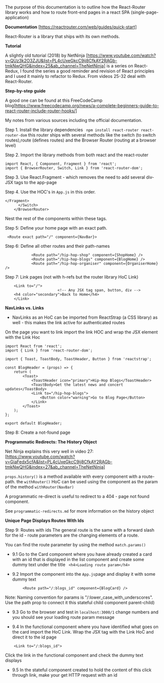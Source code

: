 The purpose of this documentation is to outline how the React-Router library works and how to route front-end pages in a react SPA (single-page-application)

__Documentation__ [https://reactrouter.com/web/guides/quick-start]

React-Router is a library that ships with its own methods.

__Tutorial__

A slightly old tutorial (2018) by NetNinja [https://www.youtube.com/watch?v=QUz3k2O3ZJU&list=PL4cUxeGkcC9ij8CfkAY2RAGb-tmkNwQHG&index=25&ab_channel=TheNetNinja] is a series on React-Redux, I found the series a good reminder and revision of React principles and I used it mainly to refactor to Redux. From videos 25-32 deal with React-Router.


__Step-by-step guide__ 

A good one can be found at this FreeCodeCamp blog[https://www.freecodecamp.org/news/a-complete-beginners-guide-to-react-router-include-router-hooks/]

My notes from various sources including the official documentation.

Step 1. Install the library dependencies
``` npm install react-router react-router-dom``` this router ships with several methods like the switch (to switch routes),route (defines routes) and the Browser Router (routing at a browser level)

Step 2. Import the library methods from both react and the react-router

```
import React, { Component, Fragment } from 'react';
import { BrowserRouter, Switch, Link } from 'react-router-dom';
```
Step 3.  Use React.Fragment - which removes the need to add several div-JSX tags to the app-page

Step 4. Use the HOC's in ```App.js``` in this order.

```
</Fragment>
      </Switch>
    </BrowserRouter>
```
Nest the rest of the components within these tags.

Step 5: Define your home page with an exact path.

```
 <Route exact path="/" component={NavBar}>
```

Step 6: Define all other routes and their path-names
```
            <Route path="/hip-hop-shop" component={ShopHome} />
            <Route path="/hip-hop-blogs" component={BlogHome} />
            <Route path="/hip-hop-organiser" component={OrganiserHome} />
```
Step 7: Link pages (not with h-refs but the router library HoC Link)

```
	<Link to="/">
						<!-- Any JSX tag span, button, div -->
	<h4 color="secondary">Back to Home</h4>
	</Link>

```

__NavLinks vs. Links__

- NavLinks as an HoC can be imported from ReactStrap (a CSS library) as well - this makes the link active for authenticated routes

On the page you want to link import the link HOC and wrap the JSX element with the Link Hoc


```
import React from 'react';
import { Link } from 'react-router-dom';

import { Toast, ToastBody, ToastHeader, Button } from 'reactstrap';

const BlogHeader = (props) => {
	return (
		<Toast>
			<ToastHeader icon="primary">Hip-Hop Blogs</ToastHeader>
			<ToastBody>Get the latest news and concert updates</ToastBody>
			<Link to="/hip-hop-blogs">
				<Button color="warning">Go to Blog Page</Button>
			</Link>
		</Toast>
	);
};

export default BlogHeader;
```
Step 8: Create a not-found page 

__Programmatic Redirects: The History Object__

Net Ninja explains this very well in video 27: [https://www.youtube.com/watch?v=GiaFedx5cfA&list=PL4cUxeGkcC9ij8CfkAY2RAGb-tmkNwQHG&index=27&ab_channel=TheNetNinja]

```props.history()``` is a method available with every component with a route-path. 
the ```withRouter()``` HoC can be used using the component as the param of the method ```withRouter(NavBar)```

A programmatic re-direct is useful to redirect to a 404 - page not found component.

See ```programmatic-redirects.md``` for more information on the history object

__Unique Page Displays Routes With Ids__

Step 9: Routes with ids
The general route is the same with a forward slash for the id - route parameters are the changing elements of a route.

You can find the route parameter by using the method ```match.params()```

- 9.1 Go to the Card component where you have already created a card with an id that is displayed in the list component and create some dummy text under the title
```	<h4>Loading route param</h4>```

- 9.2 Import the component into the ```App.js```page and display it with some dummy text


```
		<Route path="/:blogs_id" component={BlogCard} /> 
```

Note: Naming convention for params is "/:lower_case_with_underscores". Use the path prop to connect it this stateful child component parent-child)


- 9.3 Go to the browser and test in  ```localhost:3000/1``` change numbers and you should see your loading route param message

- 9.4 In the functional component where you have identified what goes on the card import the HoC Link.  Wrap the JSX tag with the Link HoC and direct it to the id page

```
	<Link to="/:blogs_id">
```
Click the link in the functional component and check the dummy text displays

- 9.5 In the stateful component created to hold the content of this click through link, make your get HTTP request with an id